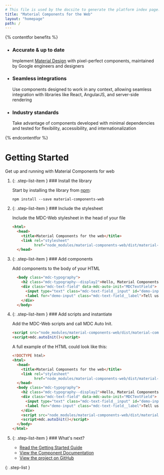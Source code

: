 ```yaml
---
# This file is used by the docsite to generate the platform index page.
title: "Material Components for the Web"
layout: "homepage"
path: /
---
```


{% contentfor benefits %}
<ul class="benefits-list">
  <li class="benefits-list-item">
    <h3>Accurate &amp; up to date</h3>
    <p>Implement <a href="https://material.io/guidelines">Material Design</a> with pixel-perfect components, maintained by Google engineers and designers</p>
  </li>
  <li class="benefits-list-item">
    <h3>Seamless integrations</h3>
    <p>Use components designed to work in any context, allowing seamless integration with libraries like React, AngularJS, and server-side rendering</p>
  </li>
  <li class="benefits-list-item">
    <h3>Industry standards</h3>
    <p>Take advantage of components developed with minimal dependencies and tested for flexibility, accessibility, and internationalization</p>
  </li>
</ul>
{% endcontentfor %}

# Getting Started

Get up and running with Material Components for web

1.  {: .step-list-item } ### Install the library

    Start by installing the library from [npm](https://npmjs.com):

    ```
    npm install --save material-components-web
    ```

2.  {: .step-list-item } ### Include the stylesheet
    
    Include the MDC-Web stylesheet in the head of your file
    
    ```html
    <html>
      <head>
        <title>Material Components for the web</title>
        <link rel="stylesheet"
              href="node_modules/material-components-web/dist/material-components-web.css">
      </head>
    ```

3.  {: .step-list-item } ### Add components

    Add components to the body of your HTML

    ```html
      <body class="mdc-typography">
        <h2 class="mdc-typography--display2">Hello, Material Components!</h2>
        <div class="mdc-text-field" data-mdc-auto-init="MDCTextField">
          <input type="text" class="mdc-text-field__input" id="demo-input">
          <label for="demo-input" class="mdc-text-field__label">Tell us how you feel!</label>
        </div>
      </body>
    ```

4.  {: .step-list-item } ### Add scripts and instantiate

    Add the MDC-Web scripts and call MDC Auto Init. 

    ```html
    <script src="node_modules/material-components-web/dist/material-components-web.js"></script>
    <script>mdc.autoInit()</script>
    ```

    A full example of the HTML could look like this:
    
    ```html
    <!DOCTYPE html>
    <html>
      <head>
        <title>Material Components for the web</title>
        <link rel="stylesheet"
              href="node_modules/material-components-web/dist/material-components-web.css">
      </head>
      <body class="mdc-typography">
        <h2 class="mdc-typography--display2">Hello, Material Components!</h2>
        <div class="mdc-text-field" data-mdc-auto-init="MDCTextField">
          <input type="text" class="mdc-text-field__input" id="demo-input">
          <label for="demo-input" class="mdc-text-field__label">Tell us how you feel!</label>
        </div>
        <script src="node_modules/material-components-web/dist/material-components-web.js"></script>
        <script>mdc.autoInit()</script>
      </body>
    </html>
    ```

5.  {: .step-list-item } ### What's next?

    <ul class="icon-list">
      <li class="icon-list-item icon-list-item--guide">
        <a href="getting-started.md">Read the Getting Started Guide</a>
      </li>
      <li class="icon-list-item icon-list-item--components">
        <a href="../packages">View the Component Documentation</a>
      </li>
      <li class="icon-list-item icon-list-item--github">
        <a href="https://github.com/material-components/material-components-web/">View the project on GitHub</a>
      </li>
    </ul>
{: .step-list }
